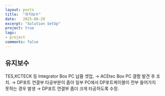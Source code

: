 ```yaml
---
layout: posts
title:  "유지보수"
date:   2025-08-29
excerpt: "Solution SetUp"
project: true
tags:
- project
comments: false
---
```



## 유지보수

TES,KCTECK 등 Integrator Box PC 납품 셋업, → ACEtec Box PC 결함 발견 후 조치.
→ DP포트 연결부 타공부분이 좁아 일부 PC에서 DP포트케이블이 전부 들어가지 못하는 경우 발생
→ DP포트 연결부 좀더 크게 타공하도록 수정.  
